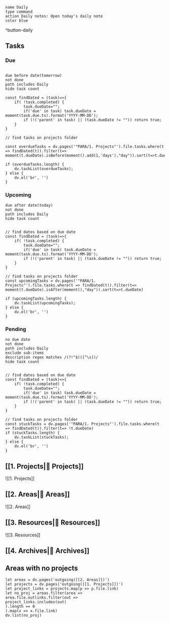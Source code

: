 
```button
name Daily
type command
action Daily notes: Open today's daily note
color blue
```
^button-daily


## Tasks
### Due
```tasks

due before date(tomorrow)
not done
path includes Daily
hide task count

```
```dataviewjs
const findDated = (task)=>{
	if( !task.completed) {
		task.dueDate="";
		if('due' in task) task.dueDate = moment(task.due.ts).format('YYYY-MM-DD');
		if (!('parent' in task) || (task.dueDate != "")) return true;
	}
}

// find tasks on projects folder

const overdueTasks = dv.pages('"PARA/1. Projects"').file.tasks.where(t => findDated(t)).filter(t=> moment(t.dueDate).isBefore(moment().add(1,'days'),"day")).sort(t=>t.dueDate);

if (overdueTasks.length) {
	dv.taskList(overdueTasks);
} else {
	dv.el('br', '')
}
```
### Upcoming
```tasks
due after date(today)
not done
path includes Daily
hide task count
```  
```dataviewjs

// find dates based on due date
const findDated = (task)=>{
	if( !task.completed) {
		task.dueDate="";
		if('due' in task) task.dueDate = moment(task.due.ts).format('YYYY-MM-DD');
		if (!('parent' in task) || (task.dueDate != "")) return true;
	}
}

// find tasks on projects folder
const upcomingTasks = dv.pages('"PARA/1. Projects"').file.tasks.where(t => findDated(t)).filter(t=> moment(t.dueDate).isAfter(moment(),"day")).sort(t=>t.dueDate)

if (upcomingTasks.length) {
	dv.taskList(upcomingTasks);
} else {
	dv.el('br', '')
}
```
### Pending
```tasks
no due date
not done 
path includes Daily
exclude sub-items
description regex matches /(?!^$)([^\s])/
hide task count
```  
```dataviewjs

// find dates based on due date
const findDated = (task)=>{
	if( !task.completed) {
		task.dueDate="";
		if('due' in task) task.dueDate = moment(task.due.ts).format('YYYY-MM-DD');
		if (!('parent' in task) || (task.dueDate != "")) return true;
	}
}

// find tasks on projects folder
const stuckTasks = dv.pages('"PARA/1. Projects"').file.tasks.where(t => findDated(t)).filter(t=> !t.dueDate)
if (stuckTasks.length) {
	dv.taskList(stuckTasks);
} else {
	dv.el('br', '')
}
```

## [[1. Projects|🔗 Projects]]
![[1. Projects]]  
## [[2. Areas|🔗 Areas]]
![[2. Areas]]  

## [[3. Resources|🔗 Resources]] 
![[3. Resources]]  
## [[4. Archives|🔗 Archives]]

## Areas with no projects
```dataviewjs
let areas = dv.pages('outgoing([[2. Areas]])')  
let projects = dv.pages('outgoing([[1. Projects]])')  
let project_links = projects.map(p => p.file.link)  
let no_proj = areas.filter(area =>  
area.file.outlinks.filter(out =>  
project_links.includes(out)  
).length == 0  
).map(x => x.file.link)  
dv.list(no_proj)
```